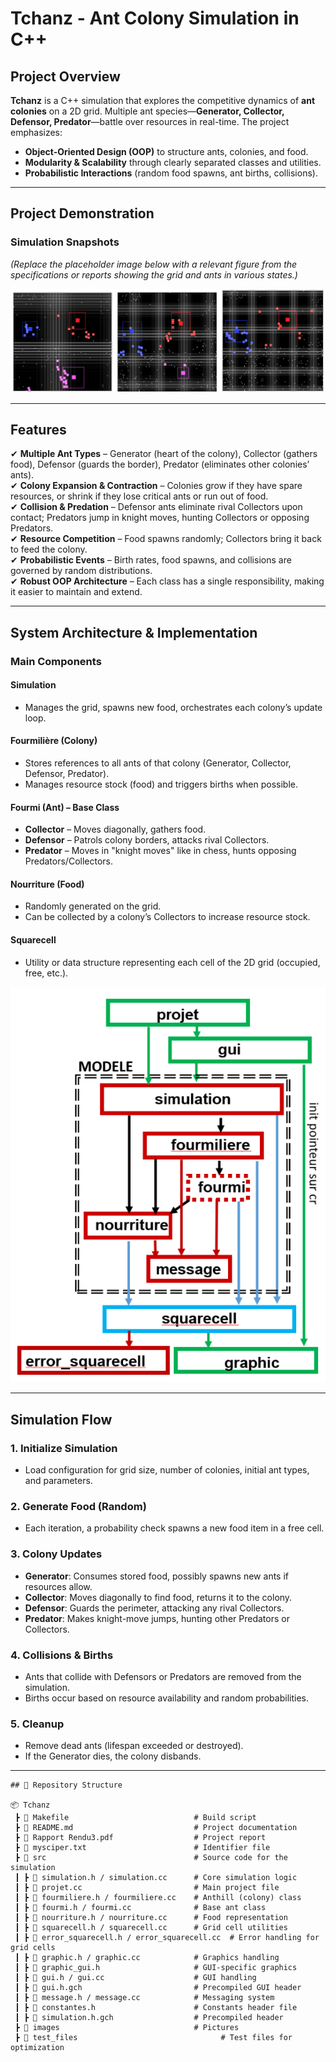 # Tchanz - Ant Colony Simulation in C++

## Project Overview
**Tchanz** is a C++ simulation that explores the competitive dynamics of **ant colonies** on a 2D grid. Multiple ant species—**Generator, Collector, Defensor, Predator**—battle over resources in real-time. The project emphasizes:

- **Object-Oriented Design (OOP)** to structure ants, colonies, and food.
- **Modularity & Scalability** through clearly separated classes and utilities.
- **Probabilistic Interactions** (random food spawns, ant births, collisions).
---

## Project Demonstration

### Simulation Snapshots  
*(Replace the placeholder image below with a relevant figure from the specifications or reports showing the grid and ants in various states.)*  

![Ant Colony Simulation](images/simulation.png)

---

## Features

✔ **Multiple Ant Types** – Generator (heart of the colony), Collector (gathers food), Defensor (guards the border), Predator (eliminates other colonies’ ants).  
✔ **Colony Expansion & Contraction** – Colonies grow if they have spare resources, or shrink if they lose critical ants or run out of food.  
✔ **Collision & Predation** – Defensor ants eliminate rival Collectors upon contact; Predators jump in knight moves, hunting Collectors or opposing Predators.  
✔ **Resource Competition** – Food spawns randomly; Collectors bring it back to feed the colony.  
✔ **Probabilistic Events** – Birth rates, food spawns, and collisions are governed by random distributions.  
✔ **Robust OOP Architecture** – Each class has a single responsibility, making it easier to maintain and extend.  

---

## System Architecture & Implementation

### Main Components

#### **Simulation**
- Manages the grid, spawns new food, orchestrates each colony’s update loop.

#### **Fourmilière (Colony)**
- Stores references to all ants of that colony (Generator, Collector, Defensor, Predator).
- Manages resource stock (food) and triggers births when possible.

#### **Fourmi (Ant) – Base Class**
- **Collector** – Moves diagonally, gathers food.
- **Defensor** – Patrols colony borders, attacks rival Collectors.
- **Predator** – Moves in "knight moves" like in chess, hunts opposing Predators/Collectors.

#### **Nourriture (Food)**
- Randomly generated on the grid.
- Can be collected by a colony’s Collectors to increase resource stock.

#### **Squarecell**
- Utility or data structure representing each cell of the 2D grid (occupied, free, etc.).

![Class Hierarchy](images/class_hierarchy.png)

---

## Simulation Flow

### **1. Initialize Simulation**
- Load configuration for grid size, number of colonies, initial ant types, and parameters.

### **2. Generate Food (Random)**
- Each iteration, a probability check spawns a new food item in a free cell.

### **3. Colony Updates**
- **Generator**: Consumes stored food, possibly spawns new ants if resources allow.
- **Collector**: Moves diagonally to find food, returns it to the colony.
- **Defensor**: Guards the perimeter, attacking any rival Collectors.
- **Predator**: Makes knight-move jumps, hunting other Predators or Collectors.

### **4. Collisions & Births**
- Ants that collide with Defensors or Predators are removed from the simulation.
- Births occur based on resource availability and random probabilities.

### **5. Cleanup**
- Remove dead ants (lifespan exceeded or destroyed).
- If the Generator dies, the colony disbands.

---
```
## 📂 Repository Structure

📦 Tchanz
 ┣ 📜 Makefile                            # Build script
 ┣ 📜 README.md                           # Project documentation
 ┣ 📜 Rapport Rendu3.pdf                  # Project report
 ┣ 📜 mysciper.txt                        # Identifier file
 ┣ 📂 src                                 # Source code for the simulation
 ┃ ┣ 📜 simulation.h / simulation.cc      # Core simulation logic
 ┃ ┣ 📜 projet.cc                         # Main project file
 ┃ ┣ 📜 fourmiliere.h / fourmiliere.cc    # Anthill (colony) class
 ┃ ┣ 📜 fourmi.h / fourmi.cc              # Base ant class
 ┃ ┣ 📜 nourriture.h / nourriture.cc      # Food representation
 ┃ ┣ 📜 squarecell.h / squarecell.cc      # Grid cell utilities
 ┃ ┣ 📜 error_squarecell.h / error_squarecell.cc  # Error handling for grid cells
 ┃ ┣ 📜 graphic.h / graphic.cc            # Graphics handling
 ┃ ┣ 📜 graphic_gui.h                     # GUI-specific graphics
 ┃ ┣ 📜 gui.h / gui.cc                    # GUI handling
 ┃ ┣ 📜 gui.h.gch                         # Precompiled GUI header
 ┃ ┣ 📜 message.h / message.cc            # Messaging system
 ┃ ┣ 📜 constantes.h                      # Constants header file
 ┃ ┣ 📜 simulation.h.gch                  # Precompiled header
 ┣ 📂 images                              # Pictures
 ┣ 📂 test_files                                # Test files for optimization

```

